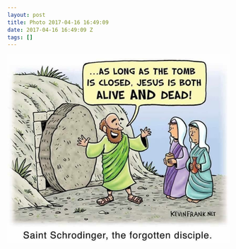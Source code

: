 ```yaml
---
layout: post
title: Photo 2017-04-16 16:49:09
date: 2017-04-16 16:49:09 Z
tags: []
---
```

![](/media/2017/04/159643080094.jpg)
